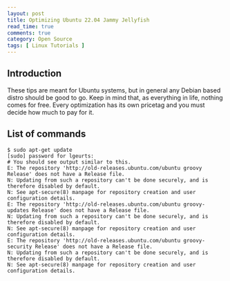 ```yaml
---
layout: post
title: Optimizing Ubuntu 22.04 Jammy Jellyfish
read_time: true
comments: true
category: Open Source 
tags: [ Linux Tutorials ]
---
```


## Introduction
These tips are meant for Ubuntu systems, but in general any Debian based distro should be good to go.
Keep in mind that, as everything in life, nothing comes for free. Every optimization has its own pricetag and you must decide how much to pay for it.

## List of commands
```
$ sudo apt-get update                   
[sudo] password for lgeurts:
# You should see output similar to this.
E: The repository 'http://old-releases.ubuntu.com/ubuntu groovy Release' does not have a Release file.
N: Updating from such a repository can't be done securely, and is therefore disabled by default.
N: See apt-secure(8) manpage for repository creation and user configuration details.
E: The repository 'http://old-releases.ubuntu.com/ubuntu groovy-updates Release' does not have a Release file.
N: Updating from such a repository can't be done securely, and is therefore disabled by default.
N: See apt-secure(8) manpage for repository creation and user configuration details.
E: The repository 'http://old-releases.ubuntu.com/ubuntu groovy-security Release' does not have a Release file.
N: Updating from such a repository can't be done securely, and is therefore disabled by default.
N: See apt-secure(8) manpage for repository creation and user configuration details.
